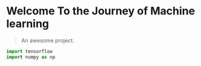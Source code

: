 # Welcome To the Journey of Machine learning

> An awesome project.


```python
import tensorflow
import numpy as np
```
